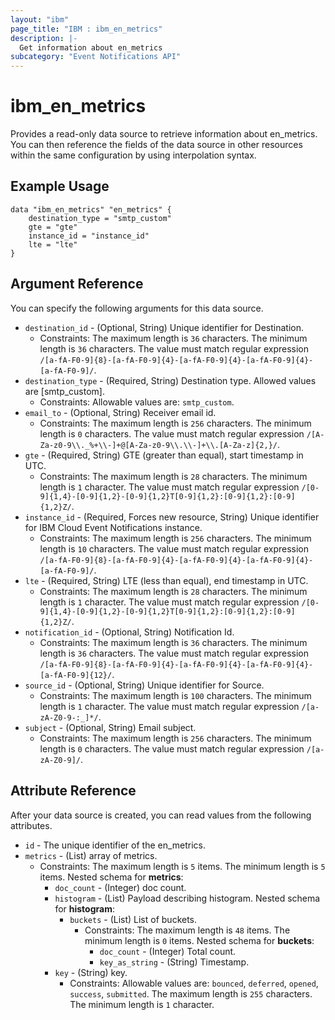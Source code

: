```yaml
---
layout: "ibm"
page_title: "IBM : ibm_en_metrics"
description: |-
  Get information about en_metrics
subcategory: "Event Notifications API"
---
```


# ibm_en_metrics

Provides a read-only data source to retrieve information about en_metrics. You can then reference the fields of the data source in other resources within the same configuration by using interpolation syntax.

## Example Usage

```hcl
data "ibm_en_metrics" "en_metrics" {
	destination_type = "smtp_custom"
	gte = "gte"
	instance_id = "instance_id"
	lte = "lte"
}
```

## Argument Reference

You can specify the following arguments for this data source.

* `destination_id` - (Optional, String) Unique identifier for Destination.
  * Constraints: The maximum length is `36` characters. The minimum length is `36` characters. The value must match regular expression `/[a-fA-F0-9]{8}-[a-fA-F0-9]{4}-[a-fA-F0-9]{4}-[a-fA-F0-9]{4}-[a-fA-F0-9]/`.
* `destination_type` - (Required, String) Destination type. Allowed values are [smtp_custom].
  * Constraints: Allowable values are: `smtp_custom`.
* `email_to` - (Optional, String) Receiver email id.
  * Constraints: The maximum length is `256` characters. The minimum length is `0` characters. The value must match regular expression `/[A-Za-z0-9\\._%+\\-]+@[A-Za-z0-9\\.\\-]+\\.[A-Za-z]{2,}/`.
* `gte` - (Required, String) GTE (greater than equal), start timestamp in UTC.
  * Constraints: The maximum length is `28` characters. The minimum length is `1` character. The value must match regular expression `/[0-9]{1,4}-[0-9]{1,2}-[0-9]{1,2}T[0-9]{1,2}:[0-9]{1,2}:[0-9]{1,2}Z/`.
* `instance_id` - (Required, Forces new resource, String) Unique identifier for IBM Cloud Event Notifications instance.
  * Constraints: The maximum length is `256` characters. The minimum length is `10` characters. The value must match regular expression `/[a-fA-F0-9]{8}-[a-fA-F0-9]{4}-[a-fA-F0-9]{4}-[a-fA-F0-9]{4}-[a-fA-F0-9]/`.
* `lte` - (Required, String) LTE (less than equal), end timestamp in UTC.
  * Constraints: The maximum length is `28` characters. The minimum length is `1` character. The value must match regular expression `/[0-9]{1,4}-[0-9]{1,2}-[0-9]{1,2}T[0-9]{1,2}:[0-9]{1,2}:[0-9]{1,2}Z/`.
* `notification_id` - (Optional, String) Notification Id.
  * Constraints: The maximum length is `36` characters. The minimum length is `36` characters. The value must match regular expression `/[a-fA-F0-9]{8}-[a-fA-F0-9]{4}-[a-fA-F0-9]{4}-[a-fA-F0-9]{4}-[a-fA-F0-9]{12}/`.
* `source_id` - (Optional, String) Unique identifier for Source.
  * Constraints: The maximum length is `100` characters. The minimum length is `1` character. The value must match regular expression `/[a-zA-Z0-9-:_]*/`.
* `subject` - (Optional, String) Email subject.
  * Constraints: The maximum length is `256` characters. The minimum length is `0` characters. The value must match regular expression `/[a-zA-Z0-9]/`.

## Attribute Reference

After your data source is created, you can read values from the following attributes.

* `id` - The unique identifier of the en_metrics.
* `metrics` - (List) array of metrics.
  * Constraints: The maximum length is `5` items. The minimum length is `5` items.
Nested schema for **metrics**:
	* `doc_count` - (Integer) doc count.
	* `histogram` - (List) Payload describing histogram.
	Nested schema for **histogram**:
		* `buckets` - (List) List of buckets.
		  * Constraints: The maximum length is `48` items. The minimum length is `0` items.
		Nested schema for **buckets**:
			* `doc_count` - (Integer) Total count.
			* `key_as_string` - (String) Timestamp.
	* `key` - (String) key.
	  * Constraints: Allowable values are: `bounced`, `deferred`, `opened`, `success`, `submitted`. The maximum length is `255` characters. The minimum length is `1` character.

